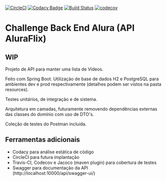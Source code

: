 [![CircleCI](https://circleci.com/gh/afmiguez/aluraflix-backend/tree/master.svg?style=svg)](https://circleci.com/gh/afmiguez/aluraflix-backend/tree/master)
[![Codacy Badge](https://app.codacy.com/project/badge/Grade/9509fe5e2abb42c0b6b93d0e996b8932)](https://www.codacy.com/gh/afmiguez/aluraflix-backend/dashboard?utm_source=github.com&amp;utm_medium=referral&amp;utm_content=afmiguez/aluraflix-backend&amp;utm_campaign=Badge_Grade)
[![Build Status](https://travis-ci.com/afmiguez/aluraflix-backend.svg?branch=master)](https://travis-ci.com/afmiguez/aluraflix-backend)
[![codecov](https://codecov.io/gh/afmiguez/aluraflix-backend/branch/master/graph/badge.svg?token=V5K4YGB2MM)](https://codecov.io/gh/afmiguez/aluraflix-backend)
# Challenge Back End Alura (API AluraFlix)
## WIP
Projeto de API para manter uma lista de Vídeos.

Feito com Spring Boot. Utilização de base de dados H2 e PostgreSQL para ambientes dev e prod respectivamente (detalhes podem ser vistos na pasta resources).

Testes unitários, de integração e de sistema.

Arquitetura em camadas, futuramente removendo dependências externas das classes do domínio com uso de DTO's.

Coleção de testes do Postman incluída.

## Ferramentas adicionais
* Codacy para análise estática de código
* CircleCI para futura implantação
* Travis-CI, Codecov e Jacoco (maven plugin) para cobertura de testes
* Swagger para documentação da API (http://localhost:10000/api/swagger-ui/)
